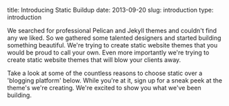 title: Introducing Static Buildup
date: 2013-09-20
slug: introduction
type: introduction

We searched for professional Pelican and Jekyll themes and couldn't find any we liked. So we gathered some talented designers and started building something beautiful. We're trying to create static website themes that you would be proud to call your own. Even more importantly we're trying to create static website themes that will blow your clients away.

Take a look at some of the countless reasons to choose static over a 'blogging platform' below. While you're at it, sign up for a sneak peek at the theme's we're creating. We're excited to show you what we've been building.